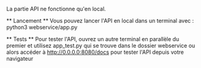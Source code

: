 La partie API ne fonctionne qu'en local.

** Lancement **
Vous pouvez lancer l'API en local dans un terminal avec : python3 webservice/app.py

** Tests **
Pour tester l'API, ouvrez un autre terminal en parallèle du premier et utilisez app_test.py qui se trouve dans le dossier webservice
ou alors accéder à http://0.0.0.0:8080/docs pour tester l'API depuis votre navigateur